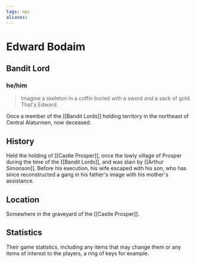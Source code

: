 ```yaml
---
tags: npc
aliases:
---
```

# Edward Bodaim
## Bandit Lord
### he/him

> Imagine a skeleton in a coffin buried with a sword and a sack of gold. That's Edward.

Once a member of the [[Bandit Lords]] holding territory in the northeast of Central Alaturmen, now deceased.

## History
Held the holding of [[Castle Prosper]], once the lowly village of Prosper during the time of the [[Bandit Lords]], and was slain by [[Arthur Simonson]]. Before his execution, his wife escaped with his son, who has since reconstructed a gang in his father's image with his mother's assistance.

## Location
Somewhere in the graveyard of the [[Castle Prosper]].

## Statistics
Their game statistics, including any items that may change them or any items of interest to the players, a ring of keys for example.